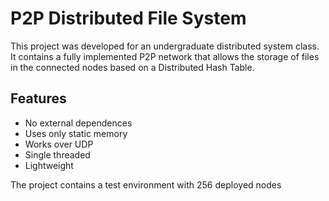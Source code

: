 # P2P Distributed File System

This project was developed for an undergraduate distributed system class. It contains a fully implemented P2P network that allows the storage of files in the connected nodes based on a Distributed Hash Table.

## Features

 * No external dependences
 * Uses only static memory
 * Works over UDP
 * Single threaded
 * Lightweight
 
The project contains a test environment with 256 deployed nodes
